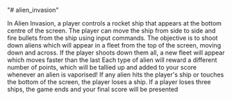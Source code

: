 "# alien_invasion"

In Alien Invasion, a player controls a rocket ship that appears at the bottom centre of the screen. 
The player can move the ship from side to side and fire bullets from the ship using input commands.
The objective is to shoot down aliens which will appear in a fleet from the top of the screen, moving down and across. If the player shoots down them all, a new fleet will appear which moves faster than the last
Each type of alien will reward a different number of points, which will be tallied up and added to your score whenever an alien is vaporised!
If any alien hits the player's ship or touches the bottom of the screen, the player loses a ship.
If a player loses three ships, the game ends and your final score will be presented

